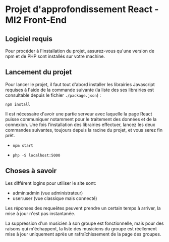 # Projet d'approfondissement React - MI2 Front-End
## Logiciel requis

Pour procéder à l'installation du projet, assurez-vous qu'une version de npm et de PHP sont installés sur votre machine.


## Lancement du projet

Pour lancer le projet, il faut tout d'abord installer les librairies Javascript requises à l'aide de la commande suivante (la liste des ses librairies est consultable depuis le fichier `./package.json`) :

`npm install`

Il est nécessaire d'avoir une partie serveur avec laquelle la page React puisse communiquer notamment pour le traitement des données et de la connexion.
Une fois l'installation des librairies effectuer, lancez les deux commandes suivantes, toujours depuis la racine du projet, et vous serez fin prêt.

- `npm start`

- `php -S localhost:5000` 

## Choses à savoir

Les différent logins pour utiliser le site sont:

- admin:admin (vue administrateur)
- user:user (vue classique mais connecté)

Les réponses des requeêtes peuvent prendre un certain temps à arriver, la mise à jour n'est pas instantanée.


La suppression d'un musicien à son groupe est fonctionnelle, mais pour des raisons qui m'échappent, la liste des musiciens du groupe est réellement mise à jour uniquement après un rafraîchissement de la page des groupes.
